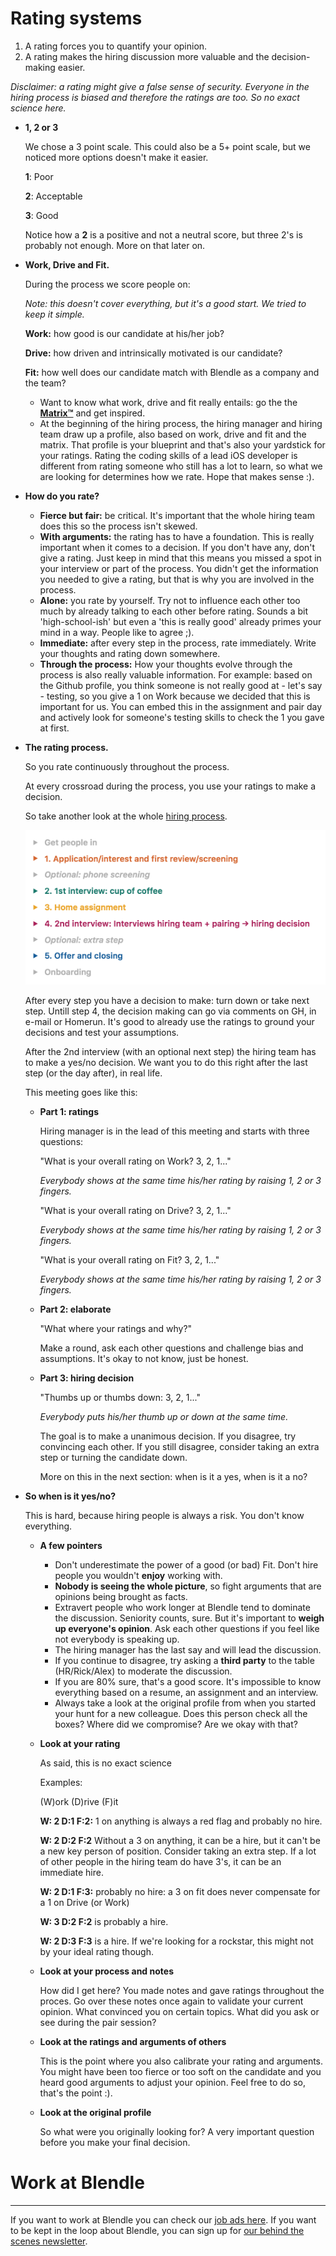 # Rating systems

1. A rating forces you to quantify your opinion.
2. A rating makes the hiring discussion more valuable and the decision-making easier.

*Disclaimer: a rating might give a false sense of security. Everyone in the hiring process is biased and therefore the ratings are too. So no exact science here.*

- **1, 2 or 3**
    
    We chose a 3 point scale. This could also be a 5+ point scale, but we noticed more options doesn't make it easier. 
    
    **1**: Poor
    
    **2**: Acceptable
    
    **3**: Good
    
    Notice how a **2** is a positive and not a neutral score, but three 2's is probably not enough. More on that later on.
    
- **Work, Drive and Fit.**
    
    During the process we score people on:
    
    *Note: this doesn't cover everything, but it's a good start. We tried to keep it simple.*
    
    **Work:** how good is our candidate at his/her job?
    
    **Drive:** how driven and intrinsically motivated is our candidate?
    
    **Fit:** how well does our candidate match with Blendle as a company and the team?
    
    - Want to know what work, drive and fit really entails: go the the [**Matrix™**](https://docs.google.com/spreadsheets/d/1HO4cEH0dguBywUzjT3FMUSGiJbgGjOQDdaILl0BaJME/edit#gid=1890661785) and get inspired.
    - At the beginning of the hiring process, the hiring manager and hiring team draw up a profile, also based on work, drive and fit and the matrix. That profile is your blueprint and that's also your yardstick for your ratings. Rating the coding skills of a lead iOS developer is different from rating someone who still has a lot to learn, so what we are looking for determines how we rate. Hope that makes sense :).
- **How do you rate?**
    - **Fierce but fair:** be critical. It's important that the whole hiring team does this so the process isn't skewed.
    - **With arguments:** the rating has to have a foundation. This is really important when it comes to a decision. If you don't have any, don't give a rating. Just keep in mind that this means you missed a spot in your interview or part of the process. You didn't get the information you needed to give a rating, but that is why you are involved in the process.
    - **Alone:** you rate by yourself. Try not to influence each other too much by already talking to each other before rating. Sounds a bit 'high-school-ish' but even a 'this is really good' already primes your mind in a way. People like to agree ;).
    - **Immediate:** after every step in the process, rate immediately. Write your thoughts and rating down somewhere.
    - **Through the process:** How your thoughts evolve through the process is also really valuable information. For example: based on the Github profile, you think someone is not really good at - let's say - testing, so you give a 1 on Work because we decided that this is important for us. You can embed this in the assignment and pair day and actively look for someone's testing skills to check the 1 you gave at first.
- **The rating process.**
    
    So you rate continuously throughout the process.
    
    At every crossroad during the process, you use your ratings to make a decision.
    
    So take another look at the whole [hiring process](https://www.notion.so/c19f8f3d05034b42b2bb42e330b8a934?pvs=21).
    
    ![](Rating%20systems%2020bf2db29fbb8145a0aac9b92346344f/Schermafbeelding2018-07-11om08.38.02.png)
    
    After every step you have a decision to make: turn down or take next step. Untill step 4, the decision making can go via comments on GH, in e-mail or Homerun. It's good to already use the ratings to ground your decisions and test your assumptions.
    
    After the 2nd interview (with an optional next step) the hiring team has to make a yes/no decision. We want you to do this right after the last step (or the day after), in real life.
    
    This meeting goes like this:
    
    - **Part 1: ratings**
        
        Hiring manager is in the lead of this meeting and starts with three questions:
        
        "What is your overall rating on Work? 3, 2, 1..."
        
        *Everybody shows at the same time his/her rating by raising 1, 2 or 3 fingers.*
        
        "What is your overall rating on Drive? 3, 2, 1..."
        
        *Everybody shows at the same time his/her rating by raising 1, 2 or 3 fingers.*
        
        "What is your overall rating on Fit? 3, 2, 1..."
        
        *Everybody shows at the same time his/her rating by raising 1, 2 or 3 fingers.*
        
    - **Part 2: elaborate**
        
        "What where your ratings and why?"
        
        Make a round, ask each other questions and challenge bias and assumptions. It's okay to not know, just be honest.
        
    - **Part 3: hiring decision**
        
        "Thumbs up or thumbs down: 3, 2, 1..."
        
        *Everybody puts his/her thumb up or down at the same time.* 
        
        The goal is to make a unanimous decision. If you disagree, try convincing each other. If you still disagree, consider taking an extra step or turning the candidate down. 
        
        More on this in the next section: when is it a yes, when is it a no?
        
- **So when is it yes/no?**
    
    This is hard, because hiring people is always a risk. You don't know everything. 
    
    - **A few pointers**
        - Don't underestimate the power of a good (or bad) Fit. Don't hire people you wouldn't **enjoy** working with.
        - **Nobody is seeing the whole picture**, so fight arguments that are opinions being brought as facts.
        - Extravert people who work longer at Blendle tend to dominate the discussion. Seniority counts, sure. But it's important to **weigh up everyone's opinion**. Ask each other questions if you feel like not everybody is speaking up.
        - The hiring manager has the last say and will lead the discussion.
        - If you continue to disagree, try asking a **third party** to the table (HR/Rick/Alex) to moderate the discussion.
        - If you are 80% sure, that's a good score. It's impossible to know everything based on a resume, an assignment and an interview.
        - Always take a look at the original profile from when you started your hunt for a new colleague. Does this person check all the boxes? Where did we compromise? Are we okay with that?
    - **Look at your rating**
        
        As said, this is no exact science
        
        Examples:
        
        (W)ork (D)rive (F)it
        
        **W: 2 D:1 F:2:** 1 on anything is always a red flag and probably no hire.
        
        **W: 2 D:2 F:2** Without a 3 on anything, it can be a hire, but it can't be a new key person of position. Consider taking an extra step. If a lot of other people in the hiring team do have 3's, it can be an immediate hire.
        
        **W: 2 D:1 F:3:** probably no hire: a 3 on fit does never compensate for a 1 on Drive (or Work)
        
        **W: 3 D:2 F:2** is probably a hire.
        
        **W: 2 D:3 F:3** is a hire. If we're looking for a rockstar, this might not by your ideal rating though.
        
    - **Look at your process and notes**
        
         How did I get here? You made notes and gave ratings throughout the proces. Go over these notes once again to validate your current opinion. What convinced you on certain topics. What did you ask or see during the pair session?
        
    - **Look at the ratings and arguments of others**
        
        This is the point where you also calibrate your rating and arguments. You might have been too fierce or too soft on the candidate and you heard good arguments to adjust your opinion. Feel free to do so, that's the point :). 
        
    - **Look at the original profile**
        
        So what were you originally looking for? A very important question before you make your final decision.
        
         
        
    

# Work at Blendle

---

If you want to work at Blendle you can check our [job ads here](https://blendle.homerun.co/). If you want to be kept in the loop about Blendle, you can sign up for [our behind the scenes newsletter](https://blendle.homerun.co/yes-keep-me-posted/tr/apply?token=8092d4128c306003d97dd3821bad06f2).